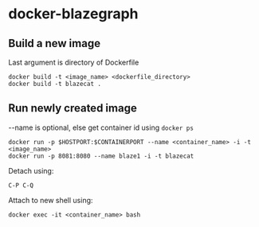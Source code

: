 # docker-blazegraph

## Build a new image
Last argument is directory of Dockerfile
```
docker build -t <image_name> <dockerfile_directory>
docker build -t blazecat .
```
## Run newly created image
--name is optional, else get container id using `docker ps`
```
docker run -p $HOSTPORT:$CONTAINERPORT --name <container_name> -i -t <image_name>
docker run -p 8081:8080 --name blaze1 -i -t blazecat
```
Detach using:
```
C-P C-Q
```
Attach to new shell using:  
```
docker exec -it <container_name> bash
```
